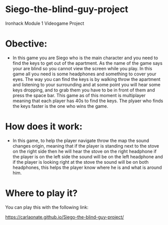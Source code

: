 # Siego-the-blind-guy-project
Ironhack Module 1 Videogame Project
# Obective:
- In this game you are Siego who is the main character and you need to find the keys to get out of the apartment. As the name of the game says 
your are blind so you cannot view the screen while you play. In this game all you need is some headphones and something to cover your eyes.
The way you can find the keys is by walking throw the apartment and listening to your surrounding and at some point you will hear some keys dropping, and to grab them
you have to be in front of them and press the space bar. This game as of this moment is multiplayer meaning that each player has 40s to find the keys. 
The plyaer who finds the keys faster is the one who wins the game. 

# How does it work:
- In this game, to help the player navigate throw the map the sound changes origin, meaning that if the player is standing next to the stove on the right side
then he will hear the stove on the right headphone if the player is on the left side the sound will be on the left headphone and if
the player is looking right at the stove the sound will be on both headphones, this helps the player know where he is and what is around him.

# Where to play it?

You can play this with the following link:

https://carlaonate.github.io/Siego-the-blind-guy-project/


